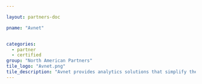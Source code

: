 ```yaml
---

layout: partners-doc

pname: "Avnet"


categories: 
  - partner
  - certified
group: "North American Partners" 
tile_logo: "Avnet.png"
tile_description: "Avnet provides analytics solutions that simplify the challenge of accessing information from disparate systems by easily assembling the data that matters to you, at a cost that pays for itself with the value it delivers. We can turn your data into actionable knowledge to improve decisions and identify additional revenue opportunities! www.services.avnet.com"
---
```

